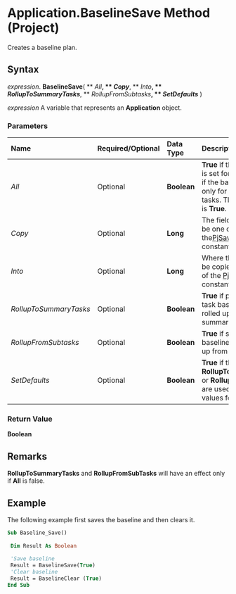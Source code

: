 
# Application.BaselineSave Method (Project)

Creates a baseline plan.


## Syntax

 _expression_. **BaselineSave**( ** _All_**, ** _Copy_**, ** _Into_**, ** _RollupToSummaryTasks_**, ** _RollupFromSubtasks_**, ** _SetDefaults_** )

 _expression_ A variable that represents an **Application** object.


### Parameters



|**Name**|**Required/Optional**|**Data Type**|**Description**|
|:-----|:-----|:-----|:-----|
| _All_|Optional|**Boolean**|**True** if the baseline plan is set for all tasks. **False** if the baseline plan is set only for the selected tasks. The default value is **True**.|
| _Copy_|Optional|**Long**| The fields to copy. Can be one of the[PjSaveBaselineFrom](eef21c4e-77e8-d4c2-42fb-18ceb14bbddc.md) constants.|
| _Into_|Optional|**Long**|Where the fields should be copied. Can be one of the [PjSaveBaselineTo](2a10214f-dc7d-a427-c3a2-6a2efd147441.md) constants.|
| _RollupToSummaryTasks_|Optional|**Boolean**|**True** if parent summary task baseline data are rolled up from selected summary tasks.|
| _RollupFromSubtasks_|Optional|**Boolean**|**True** if summary task baseline data are rolled up from subtasks.|
| _SetDefaults_|Optional|**Boolean**|**True** if the values of **RollupToSummaryTasks** or **RollupFromSubtasks** are used as default values for new projects.|

### Return Value

 **Boolean**


## Remarks

 **RollupToSummaryTasks** and **RollupFromSubTasks** will have an effect only if **All** is false.


## Example

The following example first saves the baseline and then clears it.


```vb
Sub Baseline_Save() 
 
 Dim Result As Boolean 
 
 'Save baseline 
 Result = BaselineSave(True) 
 'Clear baseline 
 Result = BaselineClear (True) 
End Sub
```


